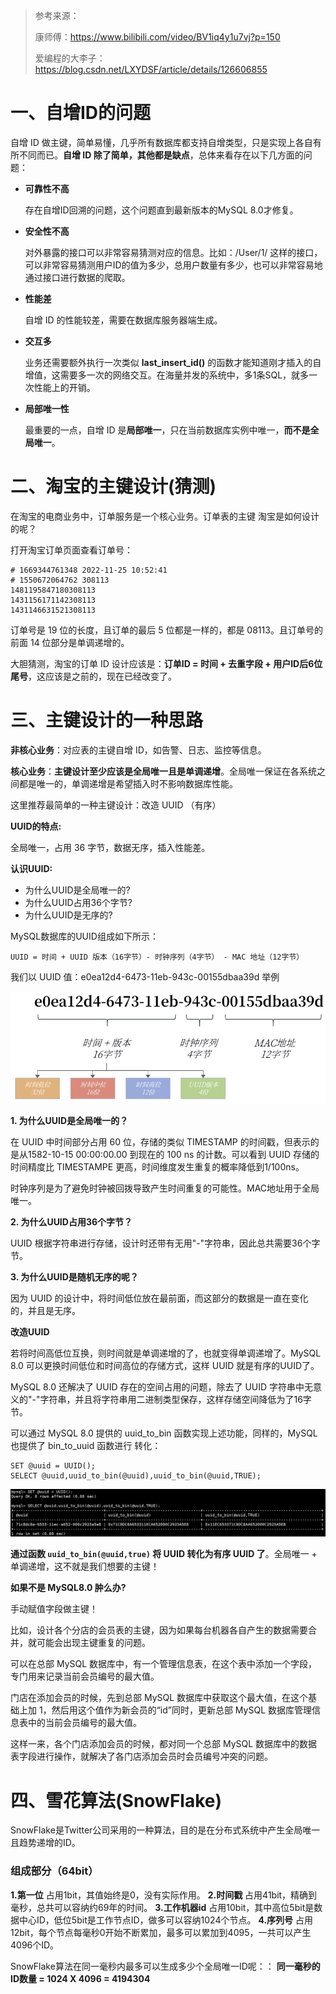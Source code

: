> 参考来源：
>
> 康师傅：https://www.bilibili.com/video/BV1iq4y1u7vj?p=150
>
> 爱编程的大李子：https://blog.csdn.net/LXYDSF/article/details/126606855

# 一、自增ID的问题

自增 ID 做主键，简单易懂，几乎所有数据库都支持自增类型，只是实现上各自有所不同而已。**自增 ID 除了简单，其他都是缺点**，总体来看存在以下几方面的问题：

- **可靠性不高**

  存在自增ID回溯的问题，这个问题直到最新版本的MySQL 8.0才修复。

- **安全性不高**

  对外暴露的接口可以非常容易猜测对应的信息。比如：/User/1/ 这样的接口，可以非常容易猜测用户ID的值为多少，总用户数量有多少，也可以非常容易地通过接口进行数据的爬取。

- **性能差**

  自增 ID 的性能较差，需要在数据库服务器端生成。

- **交互多**

  业务还需要额外执行一次类似 **last_insert_id()** 的函数才能知道刚才插入的自增值，这需要多一次的网络交互。在海量并发的系统中，多1条SQL，就多一次性能上的开销。

- **局部唯一性**

  最重要的一点，自增 ID 是**局部唯一**，只在当前数据库实例中唯一，**而不是全局唯一**。

# 二、淘宝的主键设计(猜测)

在淘宝的电商业务中，订单服务是一个核心业务。订单表的主键 淘宝是如何设计的呢？

打开淘宝订单页面查看订单号：

```
# 1669344761348 2022-11-25 10:52:41
# 1550672064762 308113
1481195847180308113
1431156171142308113
1431146631521308113
```

订单号是 19 位的长度，且订单的最后 5 位都是一样的，都是 08113。且订单号的前面 14 位部分是单调递增的。

大胆猜测，淘宝的订单 ID 设计应该是：**订单ID = 时间 + 去重字段 + 用户ID后6位尾号**，这应该是之前的，现在已经改变了。

# 三、主键设计的一种思路

**非核心业务**：对应表的主键自增 ID，如告警、日志、监控等信息。

**核心业务**：**主键设计至少应该是全局唯一且是单调递增**。全局唯一保证在各系统之间都是唯一的，单调递增是希望插入时不影响数据库性能。

这里推荐最简单的一种主键设计：改造 UUID （有序）

**UUID的特点:**

全局唯一，占用 36 字节，数据无序，插入性能差。

**认识UUID:**

- 为什么UUID是全局唯一的?
- 为什么UUID占用36个字节?
- 为什么UUID是无序的?

MySQL数据库的UUID组成如下所示：

```
UUID = 时间 + UUID 版本（16字节）- 时钟序列（4字节） - MAC 地址（12字节）
```

我们以 UUID 值：e0ea12d4-6473-11eb-943c-00155dbaa39d 举例

![](https://raw.githubusercontent.com/qq153916230/study/main/mysql/pic/100.png)

**1. 为什么UUID是全局唯一的？**

在 UUID 中时间部分占用 60 位，存储的类似 TIMESTAMP 的时间戳，但表示的是从1582-10-15 00:00:00.00 到现在的 100 ns 的计数。可以看到 UUID 存储的时间精度比 TIMESTAMPE 更高，时间维度发生重复的概率降低到1/100ns。

时钟序列是为了避免时钟被回拨导致产生时间重复的可能性。MAC地址用于全局唯一。

**2. 为什么UUID占用36个字节？**

UUID 根据字符串进行存储，设计时还带有无用"-"字符串，因此总共需要36个字节。

**3. 为什么UUID是随机无序的呢？**

因为 UUID 的设计中，将时间低位放在最前面，而这部分的数据是一直在变化的，并且是无序。

**改造UUID**

若将时间高低位互换，则时间就是单调递增的了，也就变得单调递增了。MySQL 8.0 可以更换时间低位和时间高位的存储方式，这样 UUID 就是有序的UUID了。

MySQL 8.0 还解决了 UUID 存在的空间占用的问题，除去了 UUID 字符串中无意义的"-"字符串，并且将字符串用二进制类型保存，这样存储空间降低为了16字节。

可以通过 MySQL 8.0 提供的 uuid_to_bin 函数实现上述功能，同样的，MySQL 也提供了 bin_to_uuid 函数进行 转化：

```mysql
SET @uuid = UUID();
SELECT @uuid,uuid_to_bin(@uuid),uuid_to_bin(@uuid,TRUE);
```

![](https://raw.githubusercontent.com/qq153916230/study/main/mysql/pic/101.png)

**通过函数 `uuid_to_bin(@uuid,true)` 将 UUID 转化为有序 UUID 了**。全局唯一 + 单调递增，这不就是我们想要的主键！

**如果不是 MySQL8.0 肿么办?**

手动赋值字段做主键！

比如，设计各个分店的会员表的主键，因为如果每台机器各自产生的数据需要合并，就可能会出现主键重复的问题。

可以在总部 MySQL 数据库中，有一个管理信息表，在这个表中添加一个字段，专门用来记录当前会员编号的最大值。

门店在添加会员的时候，先到总部 MySQL 数据库中获取这个最大值，在这个基础上加 1，然后用这个值作为新会员的“id”同时，更新总部 MySQL 数据库管理信息表中的当前会员编号的最大值。

这样一来，各个门店添加会员的时候，都对同一个总部 MySQL 数据库中的数据表字段进行操作，就解决了各门店添加会员时会员编号冲突的问题。

# 四、雪花算法(SnowFlake)

SnowFlake是Twitter公司采用的一种算法，目的是在分布式系统中产生全局唯一且趋势递增的ID。

### 组成部分（64bit）

**1.第一位** 占用1bit，其值始终是0，没有实际作用。 **2.时间戳** 占用41bit，精确到毫秒，总共可以容纳约69年的时间。 **3.工作机器id** 占用10bit，其中高位5bit是数据中心ID，低位5bit是工作节点ID，做多可以容纳1024个节点。 **4.序列号** 占用12bit，每个节点每毫秒0开始不断累加，最多可以累加到4095，一共可以产生4096个ID。

SnowFlake算法在同一毫秒内最多可以生成多少个全局唯一ID呢：： **同一毫秒的ID数量 = 1024 X 4096 = 4194304**
